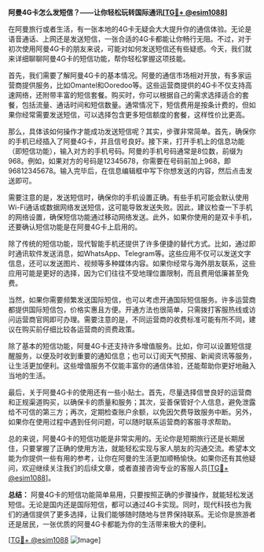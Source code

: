 **阿曼4G卡怎么发短信？——让你轻松玩转国际通讯[[TG💪+ @esim1088](https://t.me/s/esim1088)]**

在阿曼旅行或者生活，有一张本地的4G卡无疑会大大提升你的通信体验。无论是语音通话、上网还是发送短信，一张合适的4G卡都能让你畅行无阻。不过，对于初次使用阿曼4G卡的朋友来说，可能对如何发送短信还有些疑惑。今天，我们就来详细聊聊阿曼4G卡的短信功能，帮你轻松掌握这项技能。

首先，我们需要了解阿曼4G卡的基本情况。阿曼的通信市场相对开放，有多家运营商提供服务，比如Omantel和Ooredoo等。这些运营商提供的4G卡不仅支持高速网络，还附带丰富的短信套餐。购买时，你可以根据自己的需求选择适合的套餐，包括流量、通话时间和短信数量。通常情况下，短信费用是按条计费的，但如果你经常需要发送短信，可以选择包含更多短信额度的套餐，这样性价比更高。

那么，具体该如何操作才能成功发送短信呢？其实，步骤非常简单。首先，确保你的手机已经插入了阿曼4G卡，并且信号良好。接下来，打开手机上的信息功能（即短信功能），输入对方的手机号码。阿曼的手机号码通常是8位数，前缀为968。例如，如果对方的号码是12345678，你需要在号码前加上968，即96812345678。输入完毕后，在信息编辑框中写下你想发送的内容，然后点击发送即可。

需要注意的是，发送短信时，确保你的手机设置正确。有些手机可能会默认使用Wi-Fi通话或数据网络发送短信，这可能导致发送失败。因此，建议检查一下手机的网络设置，确保短信功能通过移动网络发送。此外，如果你使用的是双卡手机，还要确认短信功能是在阿曼4G卡上启用的。

除了传统的短信功能，现代智能手机还提供了许多便捷的替代方式。比如，通过即时通讯软件发送消息，如WhatsApp、Telegram等。这些应用不仅可以发送文字信息，还可以发送图片、视频等多种媒体内容。如果你经常与海外朋友联系，这些应用可能是更好的选择，因为它们往往不受地理位置限制，而且费用低廉甚至免费。

当然，如果你需要频繁发送国际短信，也可以考虑开通国际短信服务。许多运营商都提供国际短信包，价格实惠且方便。开通方法也很简单，只需拨打客服热线或访问运营商官网即可办理。需要注意的是，不同运营商的收费标准可能有所不同，建议在购买前仔细比较各运营商的资费政策。

除了基本的短信功能，阿曼4G卡还支持许多增值服务。比如，你可以设置短信提醒服务，以便及时收到重要的通知信息；也可以订阅天气预报、新闻资讯等服务，让生活更加便利。这些增值服务不仅能丰富你的通信体验，还能帮助你更好地融入当地的生活。

最后，关于阿曼4G卡的使用还有一些小贴士。首先，尽量选择信誉良好的运营商和正规渠道购买，以确保卡的质量和服务；其次，妥善保管好个人信息，避免泄露给不可信的第三方；再次，定期检查账户余额，以免因欠费导致服务中断。另外，如果你在使用过程中遇到任何问题，可以随时联系运营商的客服寻求帮助。

总的来说，阿曼4G卡的短信功能是非常实用的。无论你是短期旅行还是长期居住，只要掌握了正确的使用方法，就能轻松实现与家人朋友的沟通交流。希望本文能为你提供一些有用的参考，让你在阿曼的生活更加顺畅愉快。如果你还有其他疑问，欢迎继续关注我们的后续文章，或者直接咨询专业的客服人员[[TG💪+ @esim1088](https://t.me/s/esim1088)]。

**总结：** 阿曼4G卡的短信功能简单易用，只要按照正确的步骤操作，就能轻松发送短信。无论是国内还是国际短信，都可以通过4G卡实现。同时，现代科技也为我们的通信提供了更多选择，让我们能够随时随地与世界保持联系。无论你是旅游者还是居民，一张优质的阿曼4G卡都能为你的生活带来极大的便利。

[[TG💪+ @esim1088](https://t.me/s/esim1088) ![Image](https://i.postimg.cc/4NQfJmqS/Snipaste-2025-05-13-00-14-12.png)]